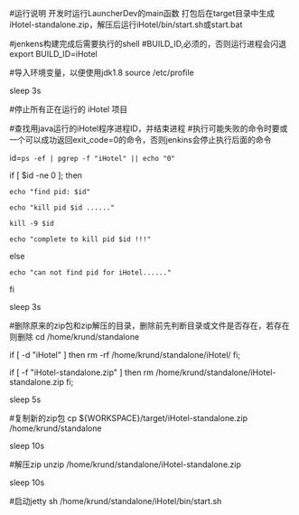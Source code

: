 #运行说明
开发时运行LauncherDev的main函数
打包后在target目录中生成iHotel-standalone.zip，解压后运行iHotel/bin/start.sh或start.bat

#jenkens构建完成后需要执行的shell
#BUILD_ID,必须的，否则运行进程会闪退
export BUILD_ID=iHotel

#导入环境变量，以便使用jdk1.8
source /etc/profile 

sleep 3s

#停止所有正在运行的 iHotel 项目

#查找用java运行的iHotel程序进程ID，并结束进程
#执行可能失败的命令时要或一个可以成功返回exit_code=0的命令，否则jenkins会停止执行后面的命令

id=`ps -ef | pgrep -f "iHotel" || echo "0"`

if [ $id -ne 0 ]; then

	echo "find pid: $id"
    
    echo "kill pid $id ......"
    
	kill -9 $id
    
    echo "complete to kill pid $id !!!"
else

	echo "can not find pid for iHotel......"

fi



sleep 3s

#删除原来的zip包和zip解压的目录，删除前先判断目录或文件是否存在，若存在则删除
cd /home/krund/standalone

if [ -d "iHotel" ]
	then rm -rf /home/krund/standalone/iHotel/
fi;

if [ -f "iHotel-standalone.zip" ]
	then rm /home/krund/standalone/iHotel-standalone.zip
fi;

sleep 5s

#复制新的zip包
cp ${WORKSPACE}/target/iHotel-standalone.zip /home/krund/standalone

sleep 10s

#解压zip
unzip /home/krund/standalone/iHotel-standalone.zip

sleep 10s

#启动jetty
sh /home/krund/standalone/iHotel/bin/start.sh
